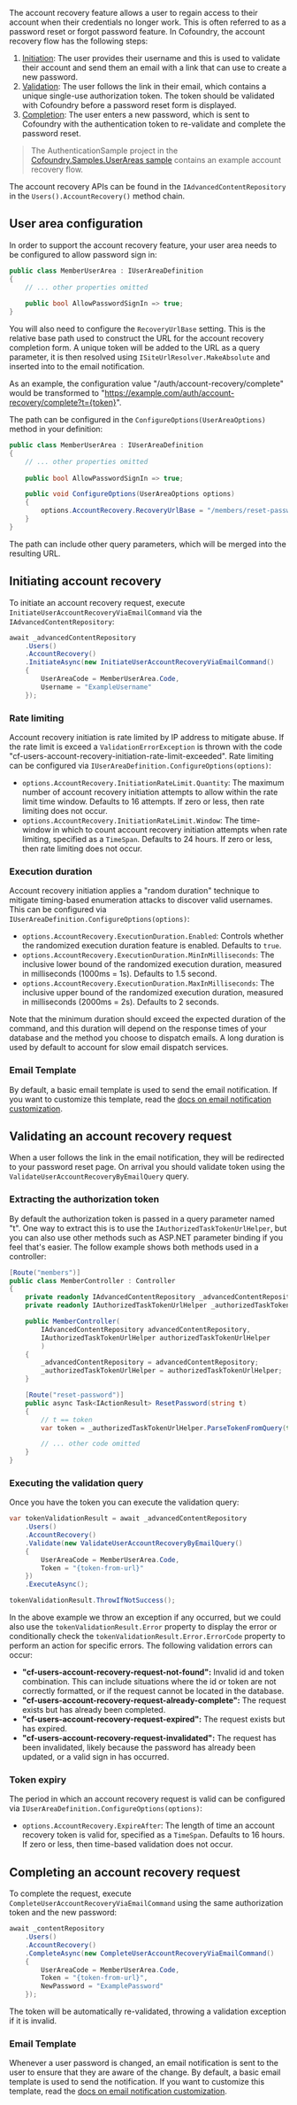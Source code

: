 The account recovery feature allows a user to regain access to their account when their credentials no longer work. This is often referred to as a password reset or forgot password feature. In Cofoundry, the account recovery flow has the following steps:

1. [Initiation](#initiating-account-recovery): The user provides their username and this is used to validate their account and send them an email with a link that can use to create a new password.
2. [Validation](#validating-an-account-recovery-request): The user follows the link in their email, which contains a unique single-use authorization token. The token should be validated with Cofoundry before a password reset form is displayed.
3. [Completion](#completing-an-account-recovery-request): The user enters a new password, which is sent to Cofoundry with the authentication token to re-validate and complete the password reset.

> The AuthenticationSample project in the [Cofoundry.Samples.UserAreas sample](https://github.com/cofoundry-cms/Cofoundry.Samples.UserAreas) contains an example account recovery flow.

The account recovery APIs can be found in the `IAdvancedContentRepository` in the `Users().AccountRecovery()` method chain.

## User area configuration

In order to support the account recovery feature, your user area needs to be configured to allow password sign in: 

```csharp
public class MemberUserArea : IUserAreaDefinition
{
    // ... other properties omitted
    
    public bool AllowPasswordSignIn => true;
}
```

You will also need to configure the `RecoveryUrlBase` setting. This is the relative base path used to construct the URL for the account recovery completion form. A unique token will be added to the URL as a query parameter, it is then resolved using `ISiteUrlResolver.MakeAbsolute` and inserted into to the email notification.

As an example, the configuration value "/auth/account-recovery/complete" would be transformed to "https://example.com/auth/account-recovery/complete?t={token}".

The path can be configured in the `ConfigureOptions(UserAreaOptions)` method in your definition:

```csharp
public class MemberUserArea : IUserAreaDefinition
{
    // ... other properties omitted
    
    public bool AllowPasswordSignIn => true;

    public void ConfigureOptions(UserAreaOptions options)
    {
        options.AccountRecovery.RecoveryUrlBase = "/members/reset-password";
    }
}
```

The path can include other query parameters, which will be merged into the resulting URL.

## Initiating account recovery

To initiate an account recovery request, execute `InitiateUserAccountRecoveryViaEmailCommand` via the `IAdvancedContentRepository`:

```csharp
await _advancedContentRepository
    .Users()
    .AccountRecovery()
    .InitiateAsync(new InitiateUserAccountRecoveryViaEmailCommand()
    {
        UserAreaCode = MemberUserArea.Code,
        Username = "ExampleUsername"
    });
```

### Rate limiting

Account recovery initiation is rate limited by IP address to mitigate abuse. If the rate limit is exceed a `ValidationErrorException` is thrown with the code "cf-users-account-recovery-initiation-rate-limit-exceeded". Rate limiting can be configured via `IUserAreaDefinition.ConfigureOptions(options)`:

- `options.AccountRecovery.InitiationRateLimit.Quantity`: The maximum number of account recovery initiation attempts to allow within the rate limit time window. Defaults to 16 attempts. If zero or less, then rate limiting does not occur.
- `options.AccountRecovery.InitiationRateLimit.Window`: The time-window in which to count account recovery initiation attempts when rate limiting, specified as a `TimeSpan`. Defaults to 24 hours. If zero or less, then rate limiting does not occur.

### Execution duration

Account recovery initiation applies a "random duration" technique to mitigate timing-based enumeration attacks to discover valid usernames. This can be configured via `IUserAreaDefinition.ConfigureOptions(options)`:

- `options.AccountRecovery.ExecutionDuration.Enabled`: Controls whether the randomized execution duration feature is enabled. Defaults to `true`.
- `options.AccountRecovery.ExecutionDuration.MinInMilliseconds`: The inclusive lower bound of the randomized execution duration, measured in milliseconds (1000ms = 1s). Defaults to 1.5 second.
- `options.AccountRecovery.ExecutionDuration.MaxInMilliseconds`: The inclusive upper bound of the randomized execution duration, measured in milliseconds (2000ms = 2s). Defaults to 2 seconds.

Note that the minimum duration should exceed the expected duration of the command, and this duration will depend on the response times of your database and the method you choose to dispatch emails. A long duration is used by default to account for slow email dispatch services.

### Email Template

By default, a basic email template is used to send the email notification. If you want to customize this template, read the [docs on email notification customization](/user-areas/configuration/email-notification-customization).

## Validating an account recovery request

When a user follows the link in the email notification, they will be redirected to your password reset page. On arrival you should validate token using the `ValidateUserAccountRecoveryByEmailQuery` query.

### Extracting the authorization token 

By default the authorization token is passed in a query parameter named "t". One way to extract this is to use the `IAuthorizedTaskTokenUrlHelper`, but you can also use other methods such as ASP.NET parameter binding if you feel that's easier. The follow example shows both methods used in a controller:

```csharp
[Route("members")]
public class MemberController : Controller
{
    private readonly IAdvancedContentRepository _advancedContentRepository;
    private readonly IAuthorizedTaskTokenUrlHelper _authorizedTaskTokenUrlHelper;

    public MemberController(
        IAdvancedContentRepository advancedContentRepository,
        IAuthorizedTaskTokenUrlHelper authorizedTaskTokenUrlHelper
        )
    {
        _advancedContentRepository = advancedContentRepository;
        _authorizedTaskTokenUrlHelper = authorizedTaskTokenUrlHelper;
    }

    [Route("reset-password")]
    public async Task<IActionResult> ResetPassword(string t)
    {
        // t == token
        var token = _authorizedTaskTokenUrlHelper.ParseTokenFromQuery(this.Request.Query);

        // ... other code omitted
    }
}
```

### Executing the validation query

Once you have the token you can execute the validation query:

```csharp
var tokenValidationResult = await _advancedContentRepository
    .Users()
    .AccountRecovery()
    .Validate(new ValidateUserAccountRecoveryByEmailQuery()
    {
        UserAreaCode = MemberUserArea.Code,
        Token = "{token-from-url}"
    })
    .ExecuteAsync();

tokenValidationResult.ThrowIfNotSuccess();
```

In the above example we throw an exception if any occurred, but we could also use the `tokenValidationResult.Error` property to display the error or conditionally check the `tokenValidationResult.Error.ErrorCode` property to perform an action for specific errors. The following validation errors can occur:

- **"cf-users-account-recovery-request-not-found":** Invalid id and token combination. This can include situations where the id or token are not correctly formatted, or if the request cannot be located in the database.
- **"cf-users-account-recovery-request-already-complete":** The request exists but has already been completed.
- **"cf-users-account-recovery-request-expired":** The request exists but has expired.
- **"cf-users-account-recovery-request-invalidated":** The request has been invalidated, likely because the password has already been updated, or a valid sign in has occurred.

### Token expiry

The period in which an account recovery request is valid can be configured via `IUserAreaDefinition.ConfigureOptions(options)`:

- `options.AccountRecovery.ExpireAfter`: The length of time an account recovery token is valid for, specified as a `TimeSpan`. Defaults to 16 hours. If zero or less, then time-based validation does not occur.

## Completing an account recovery request

To complete the request, execute `CompleteUserAccountRecoveryViaEmailCommand` using the same authorization token and the new password:

```csharp
await _contentRepository
    .Users()
    .AccountRecovery()
    .CompleteAsync(new CompleteUserAccountRecoveryViaEmailCommand()
    {
        UserAreaCode = MemberUserArea.Code,
        Token = "{token-from-url}",
        NewPassword = "ExamplePassword"
    });
```

The token will be automatically re-validated, throwing a validation exception if it is invalid.

### Email Template

Whenever a user password is changed, an email notification is sent to the user to ensure that they are aware of the change. By default, a basic email template is used to send the notification. If you want to customize this template, read the [docs on email notification customization](/user-areas/configuration/email-notification-customization).
